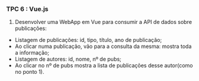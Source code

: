 ### TPC 6 : Vue.js

1. Desenvolver uma WebApp em Vue para consumir a API de dados sobre publicações:

- Listagem de publicações: id, tipo, título, ano de publicação;
- Ao clicar numa publicação, vão para a consulta da mesma: mostra toda a informação;
- Listagem de autores: id, nome, nº de pubs;
- Ao clicar no nº de pubs mostra a lista de publicações desse autor(como no ponto 1).